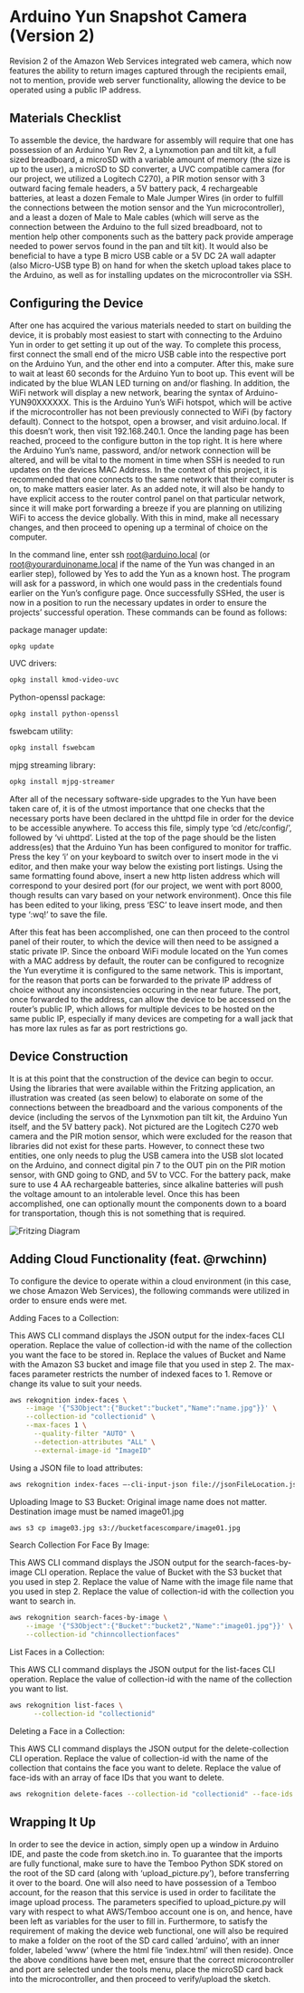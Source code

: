 Arduino Yun Snapshot Camera (Version 2)
==============================================================
Revision 2 of the Amazon Web Services integrated web camera, which now features the ability to return images captured through the recipients email, not to mention, provide web server functionality, allowing the device to be operated using a public IP address.

Materials Checklist
------------------------------------------------------------------
To assemble the device, the hardware for assembly will require that one has possession of an Arduino Yun Rev 2, a Lynxmotion pan and tilt kit, a full sized breadboard, a microSD with a variable amount of memory (the size is up to the user), a microSD to SD converter, a UVC compatible camera (for our project, we utilized a Logitech C270), a PIR motion sensor with 3 outward facing female headers, a 5V battery pack, 4 rechargeable batteries, at least a dozen Female to Male Jumper Wires (in order to fulfill the connections between the motion sensor and the Yun microcontroller), and a least a dozen of Male to Male cables (which will serve as the connection between the Arduino to the full sized breadboard, not to mention help other components such as the battery pack provide amperage needed to power servos found in the pan and tilt kit). It would also be beneficial to have a type B micro USB cable or a 5V DC 2A wall adapter (also Micro-USB type B) on hand for when the sketch upload takes place to the Arduino, as well as for installing updates on the microcontroller via SSH. 

Configuring the Device
------------------------------------------------------------------
After one has acquired the various materials needed to start on building the device, it is probably most easiest to start with connecting to the Arduino Yun in order to get setting it up out of the way. To complete this process, first connect the small end of the micro USB cable into the respective port on the Arduino Yun, and the other end into a computer. After this, make sure to wait at least 60 seconds for the Arduino Yun to boot up. This event will be indicated by the blue WLAN LED turning on and/or flashing. In addition, the WiFi network will display a new network, bearing the syntax of Arduino-YUN90XXXXXX. This is the Arduino Yun’s WiFi hotspot, which will be active if the microcontroller has not been previously connected to WiFi (by factory default). Connect to the hotspot, open a browser, and visit arduino.local. If this doesn’t work, then visit 192.168.240.1. Once the landing page has been reached, proceed to the configure button in the top right. It is here where the Arduino Yun’s name, password, and/or network connection will be altered, and will be vital to the moment in time when SSH is needed to run updates on the devices MAC Address. In the context of this project, it is recommended that one connects to the same network that their computer is on, to make matters easier later. As an added note, it will also be handy to have explicit access to the router control panel on that particular network, since it will make port forwarding a breeze if you are planning on utilizing WiFi to access the device globally. With this in mind, make all necessary changes, and then proceed to opening up a terminal of choice on the computer. 

In the command line, enter ssh root@arduino.local (or root@yourarduinoname.local if the name of the Yun was changed in an earlier step), followed by Yes to add the Yun as a known host. The program will ask for a password, in which one would pass in the credentials found earlier on the Yun’s configure page. Once successfully SSHed, the user is now in a position to run the necessary updates in order to ensure the projects’ successful operation. These commands can be found as follows:

package manager update:
```sh
opkg update
```

UVC drivers:
```sh
opkg install kmod-video-uvc
```

Python-openssl package:
```sh
opkg install python-openssl
```

fswebcam utility:
```sh
opkg install fswebcam
```

mjpg streaming library:
```sh
opkg install mjpg-streamer
```
 
After all of the necessary software-side upgrades to the Yun have been taken care of, it is of the utmost importance that one checks that the necessary ports have been declared in the uhttpd file in order for the device to be accessible anywhere. To access this file, simply type ‘cd /etc/config/’, followed by ‘vi uhttpd’. Listed at the top of the page should be the listen address(es) that the Arduino Yun has been configured to monitor for traffic. Press the key ‘i’ on your keyboard to switch over to insert mode in the vi editor, and then make your way below the existing port listings. Using the same formatting found above, insert a new http listen address which will correspond to your desired port (for our project, we went with port 8000, though results can vary based on your network environment). Once this file has been edited to your liking, press ‘ESC’ to leave insert mode, and then type ‘:wq!’ to save the file. 

After this feat has been accomplished, one can then proceed to the control panel of their router, to which the device will then need to be assigned a static private IP. Since the onboard WiFi module located on the Yun comes with a MAC address by default, the router can be configured to recognize the Yun everytime it is configured to the same network. This is important, for the reason that ports can be forwarded to the private IP address of choice without any inconsistencies occuring in the near future. The port, once forwarded to the address, can allow the device to be accessed on the router’s public IP, which allows for multiple devices to be hosted on the same public IP, especially if many devices are competing for a wall jack that has more lax rules as far as port restrictions go.

Device Construction
------------------------------------------------------------
It is at this point that the construction of the device can begin to occur.  Using the libraries that were available within the Fritzing application, an illustration was created (as seen below) to elaborate on some of the connections between the breadboard and the various components of the device (including the servos of the Lynxmotion pan tilt kit, the Arduino Yun itself, and the 5V battery pack). Not pictured are the Logitech C270 web camera and the PIR motion sensor, which were excluded for the reason that libraries did not exist for these parts. However, to connect these two entities, one only needs to plug the USB camera into the USB slot located on the Arduino, and connect digital pin 7 to the OUT pin on the PIR motion sensor, with GND  going to GND, and 5V to VCC. For the battery pack, make sure to use 4 AA rechargeable batteries, since alkaline batteries will push the voltage amount to an intolerable level. Once this has been accomplished, one can optionally mount the components down to a board for transportation, though this is not something that is required.

![Fritzing Diagram](arduino/www/img/fritzing-diagram.png?raw=true "Facial Recognition Web Enabled Camera Wiring Diagram")

Adding Cloud Functionality (feat. @rwchinn)
------------------------------------------------------------

To configure the device to operate within a cloud environment (in this case, we chose Amazon Web Services), the following commands were utilized in order to ensure ends were met.

Adding Faces to a Collection:

This AWS CLI command displays the JSON output for the index-faces CLI operation.
Replace the value of collection-id with the name of the collection you want the face to be stored in. Replace the values of Bucket and Name with the Amazon S3 bucket and image file that you used in step 2. The max-faces parameter restricts the number of indexed faces to 1. Remove or change its value to suit your needs.
```sh
aws rekognition index-faces \
  	--image '{"S3Object":{"Bucket":"bucket","Name":"name.jpg"}}' \
  	--collection-id "collectionid" \
  	--max-faces 1 \
      --quality-filter "AUTO" \
      --detection-attributes "ALL" \
      --external-image-id "ImageID"
```

Using a JSON file to load attributes:
```sh
aws rekognition index-faces –-cli-input-json file://jsonFileLocation.json
```
 
Uploading Image to S3 Bucket:
Original image name does not matter. Destination image must be named image01.jpg
```sh
aws s3 cp image03.jpg s3://bucketfacescompare/image01.jpg
```
 
Search Collection For Face By Image:

This AWS CLI command displays the JSON output for the search-faces-by-image CLI operation. Replace the value of Bucket with the S3 bucket that you used in step 2. Replace the value of Name with the image file name that you used in step 2. Replace the value of collection-id with the collection you want to search in.
```sh
aws rekognition search-faces-by-image \
	--image '{"S3Object":{"Bucket":"bucket2","Name":"image01.jpg"}}' \
    --collection-id "chinncollectionfaces"
``` 

List Faces in a Collection:

This AWS CLI command displays the JSON output for the list-faces CLI operation. Replace the value of collection-id with the name of the collection you want to list.
```sh
aws rekognition list-faces \
      --collection-id "collectionid" 
```

Deleting a Face in a Collection:

This AWS CLI command displays the JSON output for the delete-collection CLI operation. Replace the value of collection-id with the name of the collection that contains the face you want to delete. Replace the value of face-ids with an array of face IDs that you want to delete.
```sh 
aws rekognition delete-faces --collection-id "collectionid" --face-ids '["fa8f3068-d23f-4bb4-9fc5-a50340c372d9"]'
```

Wrapping It Up
-----------------------------------------------------------------
In order to see the device in action, simply open up a window in Arduino IDE, and paste the code from sketch.ino in. To guarantee that the imports are fully functional, make sure to have the Temboo Python SDK stored on the root of the SD card (along with ‘upload_picture.py’), before transferring it over to the board. One will also need to have possession of a Temboo account, for the reason that this service is used in order to facilitate the image upload process. The parameters specified to upload_picture.py will vary with respect to what AWS/Temboo account one is on, and hence, have been left as variables for the user to fill in. Furthermore, to satisfy the requirement of making the device web functional, one will also be required to make a folder on the root of the SD card called ‘arduino’, with an inner folder, labeled ‘www’ (where the html file ‘index.html’ will then reside). Once the above conditions have been met, ensure that the correct microcontroller and port are selected under the tools menu, place the microSD card back into the microcontroller, and then proceed to verify/upload the sketch.


